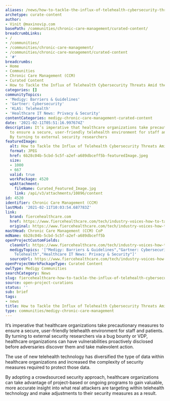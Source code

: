 ```yaml
---
aliases: /news/how-to-tackle-the-influx-of-telehealth-cybersecurity-threats-amid-the-pandemic
archetype: curate-content
author:
- Vinit @maxinovip.com
basePath: /communities/chronic-care-management/curated-content/
breadcrumbLinks:
- /
- /communities/
- /communities/chronic-care-management/
- /communities/chronic-care-management/curated-content
- '#'
breadcrumbs:
- Home
- Communities
- Chronic Care Management (CCM)
- Curated Content
- How to Tackle the Influx of Telehealth Cybersecurity Threats Amid the Pandemic
categories: []
communityTopics:
- 'Medigy: Barriers & Guidelines'
- 'Gartner: Cybersecurity'
- 'KLAS: Telehealth'
- 'Healthcare IT News: Privacy & Security'
contentCategories: medigy-chronic-care-management-curated-content
date: '2021-02-11T05:51:16.997674Z'
description: It’s imperative that healthcare organizations take precautionary measures
  to ensure a secure, user-friendly telehealth environment for staff and patients.
  By turning to external security researchers
featuredImage:
  alt: How to Tackle the Influx of Telehealth Cybersecurity Threats Amid the Pandemic
  format: JPEG
  href: 6b28c04b-5cbd-5c5f-a2ef-a689dbceff5b-featuredImage.jpeg
  size:
  - 1000
  - 667
  valid: true
  workPackage: 4520
  wpAttachment:
    fileName: Curated_Featured_Image.jpg
    link: /api/v3/attachments/10896/content
id: 4520
identifier: Chronic Care Management (CCM)
lastMod: '2021-02-11T10:03:54.687783Z'
link:
  brand: fiercehealthcare.com
  href: https://www.fiercehealthcare.com/tech/industry-voices-how-to-tackle-influx-telehealth-cybersecurity-threats-amidst-pandemic
  original: https://www.fiercehealthcare.com/tech/industry-voices-how-to-tackle-influx-telehealth-cybersecurity-threats-amidst-pandemic
mastHead: Chronic Care Management (CCM) CoP
mdName: 6b28c04b-5cbd-5c5f-a2ef-a689dbceff5b
openProjectCustomFields:
  cleanUrl: https://www.fiercehealthcare.com/tech/industry-voices-how-to-tackle-influx-telehealth-cybersecurity-threats-amidst-pandemic
  medigyTopics: '["Medigy: Barriers & Guidelines","Gartner: Cybersecurity","KLAS:
    Telehealth","Healthcare IT News: Privacy & Security"]'
  sourceUrl: https://www.fiercehealthcare.com/tech/industry-voices-how-to-tackle-influx-telehealth-cybersecurity-threats-amidst-pandemic
openProjectWorkPackageType: Curated Content
owlType: Medigy Communities
searchCategory: News
slug: fiercehealthcare-how-to-tackle-the-influx-of-telehealth-cybersecurity-threats-amid-the-pandemic
source: open-project-curations
status: ''
sub: brief
tags:
- news
title: How to Tackle the Influx of Telehealth Cybersecurity Threats Amid the Pandemic
type: communities/medigy-chronic-care-management
---
```


<p>It’s imperative that healthcare organizations take precautionary measures to ensure a secure, user-friendly telehealth environment for staff and patients. By turning to external security researchers via a bug bounty or VDP, healthcare organizations can have vulnerabilities proactively disclosed before adversaries discover them and take malevolent action.</p><p>The use of new telehealth technology has diversified the type of data within healthcare organizations and increased the complexity of security measures required to protect those data.</p><p>By adopting a crowdsourced security approach, healthcare organizations can take advantage of project-based or ongoing programs to gain valuable, more accurate insight into what real attackers are targeting within telehealth technology and make adjustments to their security measures as a result.</p>